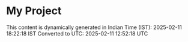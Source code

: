 # My Project

This content is dynamically generated in Indian Time (IST): 2025-02-11 18:22:18 IST
Converted to UTC: 2025-02-11 12:52:18 UTC
